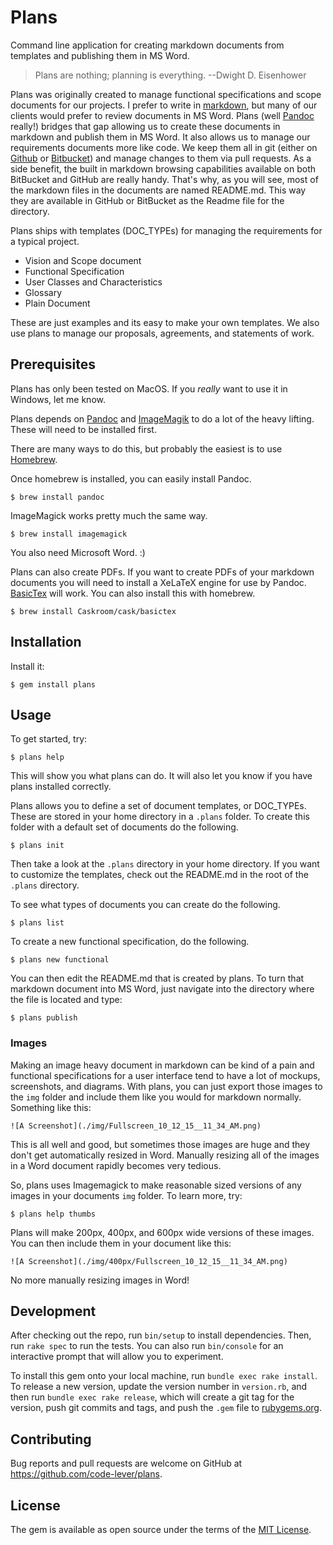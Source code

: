 # Plans

Command line application for creating markdown documents from templates and publishing them in MS Word.

> Plans are nothing; planning is everything. --Dwight D. Eisenhower

Plans was originally created to manage functional specifications and scope documents for our projects. I prefer to write in [markdown](https://daringfireball.net/projects/markdown/), but many of our clients would prefer to review documents in MS Word. Plans (well [Pandoc](http://pandoc.org) really!) bridges that gap allowing us to create these documents in markdown and publish them in MS Word. It also allows us to manage our requirements documents more like code. We keep them all in git (either on [Github](https://github.com) or [Bitbucket](https://bitbucket.org)) and manage changes to them via pull requests. As a side benefit, the built in markdown browsing capabilities available on both BitBucket and GitHub are really handy. That's why, as you will see, most of the markdown files in the documents are named README.md. This way they are available in GitHub or BitBucket as the Readme file for the directory.

Plans ships with templates (DOC_TYPEs) for managing the requirements for a typical project.

* Vision and Scope document
* Functional Specification
* User Classes and Characteristics
* Glossary
* Plain Document 

These are just examples and its easy to make your own templates. We also use plans to manage our proposals, agreements, and statements of work.

## Prerequisites

Plans has only been tested on MacOS. If you *really* want to use it in Windows, let me know.

Plans depends on [Pandoc](http://pandoc.org) and [ImageMagik](http://imagemagick.org) to do a lot of the heavy lifting. These will need to be installed first.

There are many ways to do this, but probably the easiest is to use [Homebrew](http://brew.sh).

Once homebrew is installed, you can easily install Pandoc.

    $ brew install pandoc
    
ImageMagick works pretty much the same way.

    $ brew install imagemagick

You also need Microsoft Word. :)

Plans can also create PDFs. If you want to create PDFs of your markdown documents you will need to install a XeLaTeX engine for use by Pandoc. [BasicTex](https://tug.org/mactex/morepackages.html) will work. You can also install this with homebrew.

    $ brew install Caskroom/cask/basictex

## Installation

Install it:

    $ gem install plans

## Usage

To get started, try:

    $ plans help
    
This will show you what plans can do. It will also let you know if you have plans installed correctly.

Plans allows you to define a set of document templates, or DOC_TYPEs. These are stored in your home directory in a `.plans` folder. To create this folder with a default set of documents do the following.

    $ plans init

Then take a look at the `.plans` directory in your home directory. If you want to customize the templates, check out the README.md in the root of the `.plans` directory.

To see what types of documents you can create do the following.

    $ plans list

To create a new functional specification, do the following.

    $ plans new functional

You can then edit the README.md that is created by plans. To turn that markdown document into MS Word, just navigate into the directory where the file is located and type:

    $ plans publish

### Images

Making an image heavy document in markdown can be kind of a pain and functional specifications for a user interface tend to have a lot of mockups, screenshots, and diagrams. With plans, you can just export those images to the `img` folder and include them like you would for markdown normally. Something like this:

    ![A Screenshot](./img/Fullscreen_10_12_15__11_34_AM.png)

This is all well and good, but sometimes those images are huge and they don't get automatically resized in Word. Manually resizing all of the images in a Word document rapidly becomes very tedious.

So, plans uses Imagemagick to make reasonable sized versions of any images in your documents `img` folder. To learn more, try:

    $ plans help thumbs

Plans will make 200px, 400px, and 600px wide versions of these images. You can then include them in your document like this:

    ![A Screenshot](./img/400px/Fullscreen_10_12_15__11_34_AM.png)

No more manually resizing images in Word!

## Development

After checking out the repo, run `bin/setup` to install dependencies. Then, run `rake spec` to run the tests. You can also run `bin/console` for an interactive prompt that will allow you to experiment.

To install this gem onto your local machine, run `bundle exec rake install`. To release a new version, update the version number in `version.rb`, and then run `bundle exec rake release`, which will create a git tag for the version, push git commits and tags, and push the `.gem` file to [rubygems.org](https://rubygems.org).

## Contributing

Bug reports and pull requests are welcome on GitHub at https://github.com/code-lever/plans.

## License

The gem is available as open source under the terms of the [MIT License](http://opensource.org/licenses/MIT).

